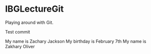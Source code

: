 # IBGLectureGit
Playing around with Git.

Test commit

My name is Zachary Jackson
My birthday is February 7th 
My name is Zakhary Oliver